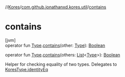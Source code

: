 //[Kores](../../index.md)/[com.github.jonathanxd.kores.util](index.md)/[contains](contains.md)

# contains

[jvm]\
operator fun [Type](https://docs.oracle.com/javase/8/docs/api/java/lang/reflect/Type.html).[contains](contains.md)(other: [Type](https://docs.oracle.com/javase/8/docs/api/java/lang/reflect/Type.html)): [Boolean](https://kotlinlang.org/api/latest/jvm/stdlib/kotlin/-boolean/index.html)

operator fun [Type](https://docs.oracle.com/javase/8/docs/api/java/lang/reflect/Type.html).[contains](contains.md)(others: [List](https://kotlinlang.org/api/latest/jvm/stdlib/kotlin.collections/-list/index.html)<[Type](https://docs.oracle.com/javase/8/docs/api/java/lang/reflect/Type.html)>): [Boolean](https://kotlinlang.org/api/latest/jvm/stdlib/kotlin/-boolean/index.html)

Helper for checking equality of two types. Delegates to [KoresType.identityEq](identity-eq.md)
